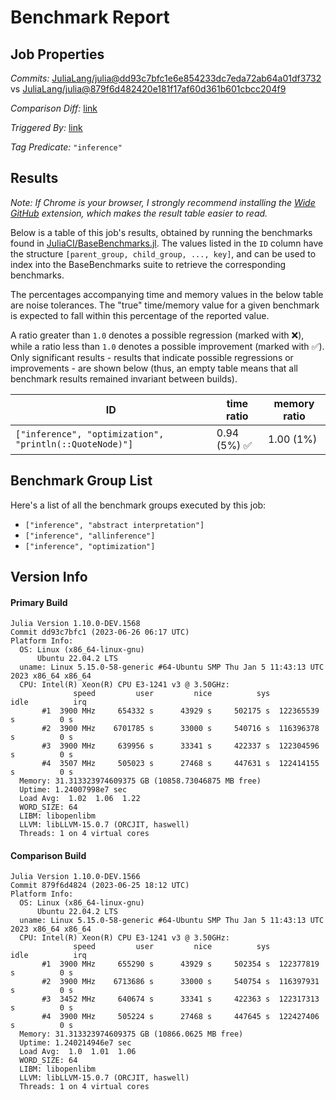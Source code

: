 # Benchmark Report

## Job Properties

*Commits:* [JuliaLang/julia@dd93c7bfc1e6e854233dc7eda72ab64a01df3732](https://github.com/JuliaLang/julia/commit/dd93c7bfc1e6e854233dc7eda72ab64a01df3732) vs [JuliaLang/julia@879f6d482420e181f17af60d361b601cbcc204f9](https://github.com/JuliaLang/julia/commit/879f6d482420e181f17af60d361b601cbcc204f9)

*Comparison Diff:* [link](https://github.com/JuliaLang/julia/compare/879f6d482420e181f17af60d361b601cbcc204f9..dd93c7bfc1e6e854233dc7eda72ab64a01df3732)

*Triggered By:* [link](https://github.com/JuliaLang/julia/pull/50291#issuecomment-1606723439)

*Tag Predicate:* `"inference"`

## Results

*Note: If Chrome is your browser, I strongly recommend installing the [Wide GitHub](https://chrome.google.com/webstore/detail/wide-github/kaalofacklcidaampbokdplbklpeldpj?hl=en)
extension, which makes the result table easier to read.*

Below is a table of this job's results, obtained by running the benchmarks found in
[JuliaCI/BaseBenchmarks.jl](https://github.com/JuliaCI/BaseBenchmarks.jl). The values
listed in the `ID` column have the structure `[parent_group, child_group, ..., key]`,
and can be used to index into the BaseBenchmarks suite to retrieve the corresponding
benchmarks.

The percentages accompanying time and memory values in the below table are noise tolerances. The "true"
time/memory value for a given benchmark is expected to fall within this percentage of the reported value.

A ratio greater than `1.0` denotes a possible regression (marked with :x:), while a ratio less
than `1.0` denotes a possible improvement (marked with :white_check_mark:). Only significant results - results
that indicate possible regressions or improvements - are shown below (thus, an empty table means that all
benchmark results remained invariant between builds).

| ID | time ratio | memory ratio |
|----|------------|--------------|
| `["inference", "optimization", "println(::QuoteNode)"]` | 0.94 (5%) :white_check_mark: | 1.00 (1%)  |

## Benchmark Group List

Here's a list of all the benchmark groups executed by this job:

- `["inference", "abstract interpretation"]`
- `["inference", "allinference"]`
- `["inference", "optimization"]`

## Version Info

#### Primary Build

```
Julia Version 1.10.0-DEV.1568
Commit dd93c7bfc1 (2023-06-26 06:17 UTC)
Platform Info:
  OS: Linux (x86_64-linux-gnu)
      Ubuntu 22.04.2 LTS
  uname: Linux 5.15.0-58-generic #64-Ubuntu SMP Thu Jan 5 11:43:13 UTC 2023 x86_64 x86_64
  CPU: Intel(R) Xeon(R) CPU E3-1241 v3 @ 3.50GHz: 
              speed         user         nice          sys         idle          irq
       #1  3900 MHz     654332 s      43929 s     502175 s  122365539 s          0 s
       #2  3900 MHz    6701785 s      33000 s     540716 s  116396378 s          0 s
       #3  3900 MHz     639956 s      33341 s     422337 s  122304596 s          0 s
       #4  3507 MHz     505023 s      27468 s     447631 s  122414155 s          0 s
  Memory: 31.313323974609375 GB (10858.73046875 MB free)
  Uptime: 1.24007998e7 sec
  Load Avg:  1.02  1.06  1.22
  WORD_SIZE: 64
  LIBM: libopenlibm
  LLVM: libLLVM-15.0.7 (ORCJIT, haswell)
  Threads: 1 on 4 virtual cores

```

#### Comparison Build

```
Julia Version 1.10.0-DEV.1566
Commit 879f6d4824 (2023-06-25 18:12 UTC)
Platform Info:
  OS: Linux (x86_64-linux-gnu)
      Ubuntu 22.04.2 LTS
  uname: Linux 5.15.0-58-generic #64-Ubuntu SMP Thu Jan 5 11:43:13 UTC 2023 x86_64 x86_64
  CPU: Intel(R) Xeon(R) CPU E3-1241 v3 @ 3.50GHz: 
              speed         user         nice          sys         idle          irq
       #1  3900 MHz     655290 s      43929 s     502354 s  122377819 s          0 s
       #2  3900 MHz    6713686 s      33000 s     540754 s  116397931 s          0 s
       #3  3452 MHz     640674 s      33341 s     422363 s  122317313 s          0 s
       #4  3900 MHz     505224 s      27468 s     447645 s  122427406 s          0 s
  Memory: 31.313323974609375 GB (10866.0625 MB free)
  Uptime: 1.240214946e7 sec
  Load Avg:  1.0  1.01  1.06
  WORD_SIZE: 64
  LIBM: libopenlibm
  LLVM: libLLVM-15.0.7 (ORCJIT, haswell)
  Threads: 1 on 4 virtual cores

```
